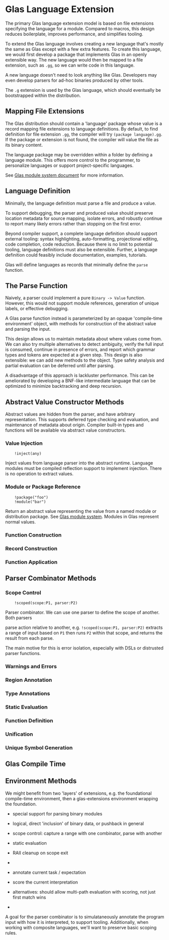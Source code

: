 # Glas Language Extension

The primary Glas language extension model is based on file extensions specifying the language for a module. Compared to macros, this design reduces boilerplate, improves performance, and simplifies tooling.

To extend the Glas language involves creating a new language that's mostly the same as Glas except with a few extra features. To create this language, we would first develop a package that implements Glas in an openly extensible way. The new language would then be mapped to a file extension, such as `.gg`, so we can write code in this language.

A new language doesn't need to look anything like Glas. Developers may even develop parsers for ad-hoc binaries produced by other tools.

The `.g` extension is used by the Glas language, which should eventually be bootstrapped within the distribution.

## Mapping File Extensions

The Glas distribution should contain a 'language' package whose value is a record mapping file extensions to language definitions. By default, to find definition for file extension `.gg`, the compiler will try `(package language).gg`. If the package or extension is not found, the compiler will value the file as its binary content.

The language package may be overridden within a folder by defining a language module. This offers more control to the programmer, to personalize languages or support project-specific languages.

See [Glas module system document](GlasModules.md) for more information.

## Language Definition

Minimally, the language definition must parse a file and produce a value.

To support debugging, the parser and produced value should preserve location metadata for source mapping, isolate errors, and robustly continue to report many likely errors rather than stopping on the first error.

Beyond compiler support, a complete language definition should support external tooling: syntax highlighting, auto-formatting, projectional editing, code completion, code reduction. Because there is no limit to potential tooling, language definitions must also be extensible. Further, a language definition could feasibly include documentation, examples, tutorials.

Glas will define languages as records that minimally define the `parse` function.

## The Parse Function

Naively, a parser could implement a pure `Binary -> Value` function. However, this would not support module references, generation of unique labels, or effective debugging.

A Glas parse function instead is parameterized by an opaque 'compile-time environment' object, with methods for construction of the abstract value and parsing the input. 

This design allows us to maintain metadata about where values come from. We can also try multiple alternatives to detect ambiguity, verify the full input is consumed, continue in presence of errors, and report which grammar types and tokens are expected at a given step. This design is also extensible: we can add new methods to the object. Type safety analysis and partial evaluation can be deferred until after parsing.

A disadvantage of this approach is lackluster performance. This can be ameliorated by developing a BNF-like intermediate language that can be optimized to minimize backtracking and deep recursion.

## Abstract Value Constructor Methods

Abstract values are hidden from the parser, and have arbitrary representation. This supports deferred type checking and evaluation, and maintenance of metadata about origin. Compiler built-in types and functions will be available via abstract value constructors.

### Value Injection

        !inject(any)

Inject values from language parser into the abstract runtime. Language modules must be compiled reflection support to implement injection. There is no operation to extract values.

### Module or Package Reference

        !package("foo")
        !module("bar")

Return an abstract value representing the value from a named module or distribution package. See [Glas module system](GlasModules.md). Modules in Glas represent normal values.

### Function Construction

### Record Construction

### Function Application






## Parser Combinator Methods

### Scope Control

        !scoped(scope:P1, parser:P2)

Parser combinator. We can use one parser to define the scope of another. Both parsers 

 parse action relative to another, e.g. `!scoped(scope:P1, parser:P2)` extracts a range of input based on `P1` then runs `P2` within that scope, and returns the result from each parse.

The main motive for this is error isolation, especially with DSLs or distrusted parser functions.

### Warnings and Errors

### Region Annotation

### Type Annotations

### Static Evaluation

### Function Definition

### Unification


### Unique Symbol Generation


## Glas Compile Time

## Environment Methods

We might benefit from two 'layers' of extensions, e.g. the foundational compile-time environment, then a glas-extensions environment wrapping the foundation.

* special support for parsing binary modules
* logical, direct 'inclusion' of binary data, or pushback in general
* scope control: capture a range with one combinator, parse with another
* static evaluation
* RAII cleanup on scope exit
* 


* annotate current task / expectation
* score the current interpretation
* alternatives: should allow multi-path evaluation with scoring, not just first match wins
* 

A goal for the parser combinator is to simulataneously annotate the program input with how it is interpreted, to support tooling. Additionally, when working with composite languages, we'll want to preserve basic scoping rules. 


